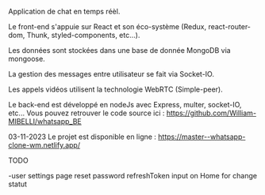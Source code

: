 Application de chat en temps réèl.

Le front-end s'appuie sur React et son éco-système (Redux, react-router-dom, Thunk, styled-components, etc...).

Les données sont stockées dans une base de donnée MongoDB via mongoose.

La gestion des messages entre utilisateur se fait via Socket-IO.

Les appels vidéos utilisent la technologie WebRTC (Simple-peer).

Le back-end est développé en nodeJs avec Express, multer, socket-IO, etc... Vous pouvez retrouver le code source ici : https://github.com/William-MIBELLI/whatsapp_BE

03-11-2023
Le projet est disponible en ligne : https://master--whatsapp-clone-wm.netlify.app/

TODO

-user
    settings page
    reset password
    refreshToken 
    input on Home for change statut